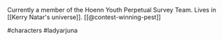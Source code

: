 Currently a member of the Hoenn Youth Perpetual Survey Team. Lives in  [[Kerry Natar's universe]]. [[@contest-winning-pest]]

#characters #ladyarjuna